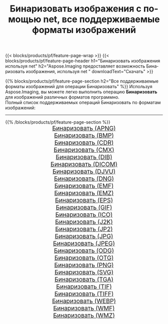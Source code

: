 ﻿---
title: Бинаризовать изображения с помощью net, все поддерживаемые форматы изображений 
weight: 3920
url: /ru/net/binarize 
lang: ru
langdirlevel: 2
locales: zh-hans,ja,it,ru,de,es,fr,nl,id,lt,pl,pt,vi,tr,ko,zh-hant,ar,hi,th,sv,cs,uk,he
description: Используя Aspose.Imaging, вы можете легко Бинаризовать изображения используя net
---

{{< blocks/products/pf/feature-page-wrap >}}
{{< blocks/products/pf/feature-page-header h1="Бинаризовать изображения используя net" h2="Aspose.Imaging предоставляет возможность Бинаризовать изображения, используя net " downloadText="Скачать" >}}


{{% blocks/products/pf/feature-page-section  h2="Все поддерживаемые форматы изображений для операции Бинаризовать" %}}
Используя Aspose.Imaging, вы можете легко выполнить операцию **Бинаризовать** для изображений различных форматов программно.
<br/>
Полный список поддерживаемых операций Бинаризовать по форматам изображений:
<hr/>
{{% /blocks/products/pf/feature-page-section %}}
<div class="container-fluid productfamilypage bg-gray">
    <div class="convertypes bg-gray agp-content section">
        <div class="container">
		<div class="row other-converters" style="gap: 10px;font-size: 19px;text-align:center;">
		    <div class='col-md-2 other-converter remove-lp remove-rp'><a href="/imaging/ru/net/binarize/apng" style="padding:15px;">Бинаризовать (APNG)</a></div><div class='col-md-2 other-converter remove-lp remove-rp'><a href="/imaging/ru/net/binarize/bmp" style="padding:15px;">Бинаризовать (BMP)</a></div><div class='col-md-2 other-converter remove-lp remove-rp'><a href="/imaging/ru/net/binarize/cdr" style="padding:15px;">Бинаризовать (CDR)</a></div><div class='col-md-2 other-converter remove-lp remove-rp'><a href="/imaging/ru/net/binarize/cmx" style="padding:15px;">Бинаризовать (CMX)</a></div><div class='col-md-2 other-converter remove-lp remove-rp'><a href="/imaging/ru/net/binarize/dib" style="padding:15px;">Бинаризовать (DIB)</a></div><div class='col-md-2 other-converter remove-lp remove-rp'><a href="/imaging/ru/net/binarize/dicom" style="padding:15px;">Бинаризовать (DICOM)</a></div><div class='col-md-2 other-converter remove-lp remove-rp'><a href="/imaging/ru/net/binarize/djvu" style="padding:15px;">Бинаризовать (DJVU)</a></div><div class='col-md-2 other-converter remove-lp remove-rp'><a href="/imaging/ru/net/binarize/dng" style="padding:15px;">Бинаризовать (DNG)</a></div><div class='col-md-2 other-converter remove-lp remove-rp'><a href="/imaging/ru/net/binarize/emf" style="padding:15px;">Бинаризовать (EMF)</a></div><div class='col-md-2 other-converter remove-lp remove-rp'><a href="/imaging/ru/net/binarize/emz" style="padding:15px;">Бинаризовать (EMZ)</a></div><div class='col-md-2 other-converter remove-lp remove-rp'><a href="/imaging/ru/net/binarize/eps" style="padding:15px;">Бинаризовать (EPS)</a></div><div class='col-md-2 other-converter remove-lp remove-rp'><a href="/imaging/ru/net/binarize/gif" style="padding:15px;">Бинаризовать (GIF)</a></div><div class='col-md-2 other-converter remove-lp remove-rp'><a href="/imaging/ru/net/binarize/ico" style="padding:15px;">Бинаризовать (ICO)</a></div><div class='col-md-2 other-converter remove-lp remove-rp'><a href="/imaging/ru/net/binarize/j2k" style="padding:15px;">Бинаризовать (J2K)</a></div><div class='col-md-2 other-converter remove-lp remove-rp'><a href="/imaging/ru/net/binarize/jp2" style="padding:15px;">Бинаризовать (JP2)</a></div><div class='col-md-2 other-converter remove-lp remove-rp'><a href="/imaging/ru/net/binarize/jpg" style="padding:15px;">Бинаризовать (JPG)</a></div><div class='col-md-2 other-converter remove-lp remove-rp'><a href="/imaging/ru/net/binarize/jpeg" style="padding:15px;">Бинаризовать (JPEG)</a></div><div class='col-md-2 other-converter remove-lp remove-rp'><a href="/imaging/ru/net/binarize/odg" style="padding:15px;">Бинаризовать (ODG)</a></div><div class='col-md-2 other-converter remove-lp remove-rp'><a href="/imaging/ru/net/binarize/otg" style="padding:15px;">Бинаризовать (OTG)</a></div><div class='col-md-2 other-converter remove-lp remove-rp'><a href="/imaging/ru/net/binarize/png" style="padding:15px;">Бинаризовать (PNG)</a></div><div class='col-md-2 other-converter remove-lp remove-rp'><a href="/imaging/ru/net/binarize/svg" style="padding:15px;">Бинаризовать (SVG)</a></div><div class='col-md-2 other-converter remove-lp remove-rp'><a href="/imaging/ru/net/binarize/tga" style="padding:15px;">Бинаризовать (TGA)</a></div><div class='col-md-2 other-converter remove-lp remove-rp'><a href="/imaging/ru/net/binarize/tif" style="padding:15px;">Бинаризовать (TIF)</a></div><div class='col-md-2 other-converter remove-lp remove-rp'><a href="/imaging/ru/net/binarize/tiff" style="padding:15px;">Бинаризовать (TIFF)</a></div><div class='col-md-2 other-converter remove-lp remove-rp'><a href="/imaging/ru/net/binarize/webp" style="padding:15px;">Бинаризовать (WEBP)</a></div><div class='col-md-2 other-converter remove-lp remove-rp'><a href="/imaging/ru/net/binarize/wmf" style="padding:15px;">Бинаризовать (WMF)</a></div><div class='col-md-2 other-converter remove-lp remove-rp'><a href="/imaging/ru/net/binarize/wmz" style="padding:15px;">Бинаризовать (WMZ)</a></div>
                </div>
        </div>
    </div>
</div>
<br/>
